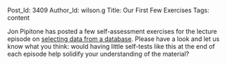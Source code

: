 Post_Id: 3409
Author_Id: wilson.g
Title: Our First Few Exercises
Tags: content

<p>Jon Pipitone has posted a few self-assessment exercises for the lecture episode on <a href="/4_0/databases/select.html">selecting data from a database</a>. Please have a look and let us know what you think: would having little self-tests like this at the end of each episode help solidify your understanding of the material?</p>
